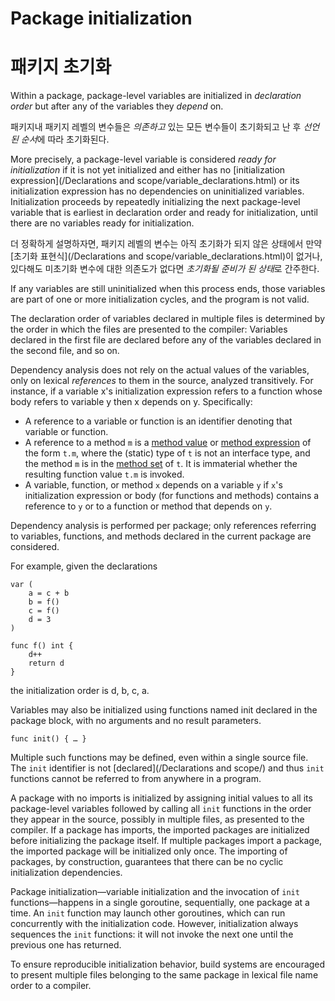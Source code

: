 # Package initialization

# 패키지 초기화

Within a package, package-level variables are initialized in *declaration order* but after any of the variables they *depend* on.

패키지내 패키지 레벨의 변수들은 *의존하고* 있는 모든 변수들이 초기화되고 난 후 *선언된 순서*에 따라 초기화된다.

More precisely, a package-level variable is considered *ready for initialization* if it is not yet initialized and either has no [initialization expression](/Declarations and scope/variable_declarations.html) or its initialization expression has no dependencies on uninitialized variables. Initialization proceeds by repeatedly initializing the next package-level variable that is earliest in declaration order and ready for initialization, until there are no variables ready for initialization.

더 정확하게 설명하자면, 패키지 레벨의 변수는 아직 초기화가 되지 않은 상태에서 만약 [초기화 표현식](/Declarations and scope/variable_declarations.html)이 없거나, 있다해도 미초기화 변수에 대한 의존도가 없다면 *초기화될 준비가 된 상태*로 간주한다. 

If any variables are still uninitialized when this process ends, those variables are part of one or more initialization cycles, and the program is not valid.

The declaration order of variables declared in multiple files is determined by the order in which the files are presented to the compiler: Variables declared in the first file are declared before any of the variables declared in the second file, and so on.

Dependency analysis does not rely on the actual values of the variables, only on lexical *references* to them in the source, analyzed transitively. For instance, if a variable x's initialization expression refers to a function whose body refers to variable y then x depends on y. Specifically:

  * A reference to a variable or function is an identifier denoting that variable or function.
  * A reference to a method `m` is a [method value](/Expressions/method_values.html) or [method expression](/Expressions/method_expressions.html) of the form `t.m`, where the (static) type of `t` is not an interface type, and the method `m` is in the [method set](/Types/method_sets.html) of `t`. It is immaterial whether the resulting function value `t.m` is invoked.
  * A variable, function, or method `x` depends on a variable `y` if `x`'s initialization expression or body (for functions and methods) contains a reference to `y` or to a function or method that depends on `y`.

Dependency analysis is performed per package; only references referring to variables, functions, and methods declared in the current package are considered.

For example, given the declarations

```
var (
	a = c + b
	b = f()
	c = f()
	d = 3
)

func f() int {
	d++
	return d
}
```

the initialization order is d, b, c, a.

Variables may also be initialized using functions named init declared in the package block, with no arguments and no result parameters.

```
func init() { … }
```

Multiple such functions may be defined, even within a single source file. The `init` identifier is not [declared](/Declarations and scope/) and thus `init` functions cannot be referred to from anywhere in a program.

A package with no imports is initialized by assigning initial values to all its package-level variables followed by calling all `init` functions in the order they appear in the source, possibly in multiple files, as presented to the compiler. If a package has imports, the imported packages are initialized before initializing the package itself. If multiple packages import a package, the imported package will be initialized only once. The importing of packages, by construction, guarantees that there can be no cyclic initialization dependencies.

Package initialization—variable initialization and the invocation of `init` functions—happens in a single goroutine, sequentially, one package at a time. An `init` function may launch other goroutines, which can run concurrently with the initialization code. However, initialization always sequences the `init` functions: it will not invoke the next one until the previous one has returned.

To ensure reproducible initialization behavior, build systems are encouraged to present multiple files belonging to the same package in lexical file name order to a compiler.